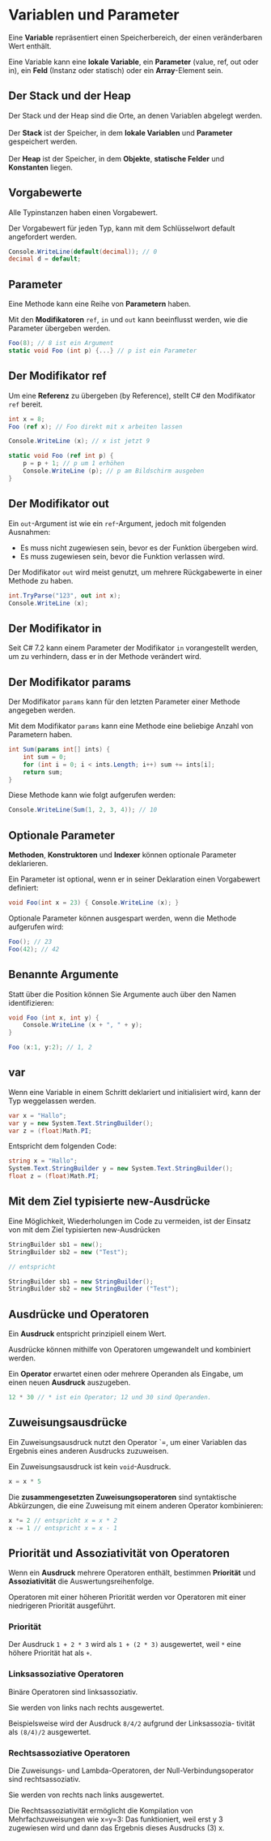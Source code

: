 # Variablen und Parameter


Eine **Variable** repräsentiert einen Speicherbereich, der einen veränderbaren Wert enthält. 

Eine Variable kann eine **lokale Variable**, ein **Parameter** (value, ref, out oder in), ein **Feld** (Instanz oder statisch) oder ein **Array**-Element sein.


## Der Stack und der Heap

Der Stack und der Heap sind die Orte, an denen Variablen abgelegt werden.
<br/><br/>
Der **Stack** ist der Speicher, in dem **lokale Variablen** und **Parameter** gespeichert werden.
<br/><br/>
Der **Heap** ist der Speicher, in dem **Objekte**, **statische Felder** und **Konstanten** liegen.


## Vorgabewerte

Alle Typinstanzen haben einen Vorgabewert.

Der Vorgabewert für jeden Typ, kann mit dem Schlüsselwort default angefordert werden.

```csharp
Console.WriteLine(default(decimal)); // 0 
decimal d = default;
```


## Parameter

Eine Methode kann eine Reihe von **Parametern** haben.

Mit den **Modifikatoren** `ref`, `in` und `out` kann beeinflusst werden, wie die Parameter übergeben werden.

```csharp
Foo(8); // 8 ist ein Argument 
static void Foo (int p) {...} // p ist ein Parameter
```


## Der Modifikator ref

Um eine **Referenz** zu übergeben (by Reference), stellt C# den Modifikator `ref` bereit.

```csharp
int x = 8;
Foo (ref x); // Foo direkt mit x arbeiten lassen 

Console.WriteLine (x); // x ist jetzt 9

static void Foo (ref int p) {
    p = p + 1; // p um 1 erhöhen
    Console.WriteLine (p); // p am Bildschirm ausgeben 
}
```


## Der Modifikator out

Ein `out`-Argument ist wie ein `ref`-Argument, jedoch mit folgenden Ausnahmen:

* Es muss nicht zugewiesen sein, bevor es der Funktion übergeben wird.
* Es muss zugewiesen sein, bevor die Funktion verlassen wird. 

Der Modifikator `out` wird meist genutzt, um mehrere Rückgabewerte in einer Methode zu haben.

```csharp
int.TryParse("123", out int x); 
Console.WriteLine (x);
```


## Der Modifikator in 

Seit C# 7.2 kann einem Parameter der Modifikator `in` vorangestellt werden, um zu verhindern, dass er in der Methode verändert wird.


## Der Modifikator params

Der Modifikator `params` kann für den letzten Parameter einer Methode angegeben werden.

Mit dem Modifikator `params` kann eine Methode eine beliebige Anzahl von Parametern haben.

```csharp
int Sum(params int[] ints) {
    int sum = 0;
    for (int i = 0; i < ints.Length; i++) sum += ints[i]; 
    return sum;
}
```

Diese Methode kann wie folgt aufgerufen werden:

```csharp
Console.WriteLine(Sum(1, 2, 3, 4)); // 10
```


## Optionale Parameter

**Methoden**, **Konstruktoren** und **Indexer** können optionale Parameter deklarieren.

Ein Parameter ist optional, wenn er in seiner Deklaration einen Vorgabewert definiert:

```csharp
void Foo(int x = 23) { Console.WriteLine (x); }
```

Optionale Parameter können ausgespart werden, wenn die Methode aufgerufen wird:

```csharp
Foo(); // 23
Foo(42); // 42
```


## Benannte Argumente 

Statt über die Position können Sie Argumente auch über den Namen identifizieren:

```csharp
void Foo (int x, int y) {
    Console.WriteLine (x + ", " + y); 
}

Foo (x:1, y:2); // 1, 2
```


## var

Wenn eine Variable in einem Schritt deklariert und initialisiert wird, kann der Typ weggelassen werden.

```csharp
var x = "Hallo";
var y = new System.Text.StringBuilder(); 
var z = (float)Math.PI;
```

Entspricht dem folgenden Code:

```csharp
string x = "Hallo"; 
System.Text.StringBuilder y = new System.Text.StringBuilder(); 
float z = (float)Math.PI;
```


## Mit dem Ziel typisierte new-Ausdrücke

Eine Möglichkeit, Wiederholungen im Code zu vermeiden, ist der Einsatz von mit dem Ziel typisierten new-Ausdrücken

```csharp
StringBuilder sb1 = new(); 
StringBuilder sb2 = new ("Test");

// entspricht

StringBuilder sb1 = new StringBuilder(); 
StringBuilder sb2 = new StringBuilder ("Test");
```


## Ausdrücke und Operatoren

Ein **Ausdruck** entspricht prinzipiell einem Wert.

Ausdrücke können mithilfe von Operatoren umgewandelt und kombiniert werden.

Ein **Operator** erwartet einen oder mehrere Operanden als Eingabe, um einen neuen **Ausdruck** auszugeben.

```csharp
12 * 30 // * ist ein Operator; 12 und 30 sind Operanden.
```


## Zuweisungsausdrücke

Ein Zuweisungsausdruck nutzt den Operator `=, um einer Variablen das Ergebnis eines anderen Ausdrucks zuzuweisen.

Ein Zuweisungsausdruck ist kein `void`-Ausdruck.

```csharp
x = x * 5
```


Die **zusammengesetzten Zuweisungsoperatoren** sind syntaktische Abkürzungen, die eine Zuweisung mit einem anderen Operator kombinieren:

```csharp
x *= 2 // entspricht x = x * 2 
x -= 1 // entspricht x = x - 1
```


## Priorität und Assoziativität von Operatoren

Wenn ein **Ausdruck** mehrere Operatoren enthält, bestimmen **Priorität** und **Assoziativität** die Auswertungsreihenfolge.

Operatoren mit einer höheren Priorität werden vor Operatoren mit einer niedrigeren Priorität ausgeführt. 


### Priorität

Der Ausdruck `1 + 2 * 3` wird als `1 + (2 * 3)` ausgewertet, weil `*` eine höhere Priorität hat als `+`.


### Linksassoziative Operatoren

Binäre Operatoren sind linksassoziativ.

Sie werden von links nach rechts ausgewertet.

Beispielsweise wird der Ausdruck `8/4/2` aufgrund der Linksassozia- tivität als `(8/4)/2` ausgewertet.


### Rechtsassoziative Operatoren

Die Zuweisungs- und Lambda-Operatoren, der Null-Verbindungsoperator sind rechtsassoziativ. 

Sie werden von rechts nach links ausgewertet.

Die Rechtsassoziativität ermöglicht die Kompilation von Mehrfachzuweisungen wie x=y=3: Das funktioniert, weil erst y 3 zugewiesen wird und dann das Ergebnis dieses Ausdrucks (3) x.